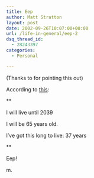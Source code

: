 ```yaml
---
title: Eep
author: Matt Stratton
layout: post
date: 2002-09-26T10:07:00+00:00
url: /life-in-general/eep-2
dsq_thread_id:
  - 28243397
categories:
  - Personal

---
```

(Thanks to for pointing this out)

According to [this][1]:

**
  
I will live until 2039
  
I will be 65 years old.
  
I&#8217;ve got this long to live: 37 years
  
** 

Eep!

m.

 [1]: http://www.newscientist.com/data/images/ads/wwwnscom/ns/200209_viralquiz/flashpage.html
